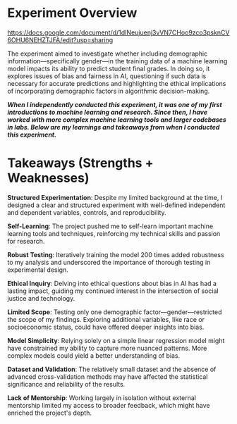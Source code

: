 # Experiment Overview
https://docs.google.com/document/d/1dINeujuenj3vVN7CHoo9zco3psknCV6OHU6NEHZTJFA/edit?usp=sharing 

The experiment aimed to investigate whether including demographic information—specifically gender—in the training data of a machine learning model impacts its ability to predict student final grades. In doing so, it explores issues of bias and fairness in AI, questioning if such data is necessary for accurate predictions and highlighting the ethical implications of incorporating demographic factors in algorithmic decision-making.

***When I independently conducted this experiment, it was one of my first introductions to machine learning and research. 
Since then, I have worked with more complex machine learning tools and larger codebases in labs. Below are my learnings and takeaways from when I conducted this experiment.***

# Takeaways (Strengths + Weaknesses)

**Structured Experimentation**: Despite my limited background at the time, I designed a clear and structured experiment with well-defined independent and dependent variables, controls, and reproducibility.

**Self-Learning**: The project pushed me to self-learn important machine learning tools and techniques, reinforcing my technical skills and passion for research.

**Robust Testing**: Iteratively training the model 200 times added robustness to my analysis and underscored the importance of thorough testing in experimental design.

**Ethical Inquiry**: Delving into ethical questions about bias in AI has had a lasting impact, guiding my continued interest in the intersection of social justice and technology. 

**Limited Scope**: Testing only one demographic factor—gender—restricted the scope of my findings. Exploring additional variables, like race or socioeconomic status, could have offered deeper insights into bias.

**Model Simplicity**: Relying solely on a simple linear regression model might have constrained my ability to capture more nuanced patterns. More complex models could yield a better understanding of bias.

**Dataset and Validation**: The relatively small dataset and the absence of advanced cross-validation methods may have affected the statistical significance and reliability of the results.

**Lack of Mentorship**: Working largely in isolation without external mentorship limited my access to broader feedback, which might have enriched the project's depth.







